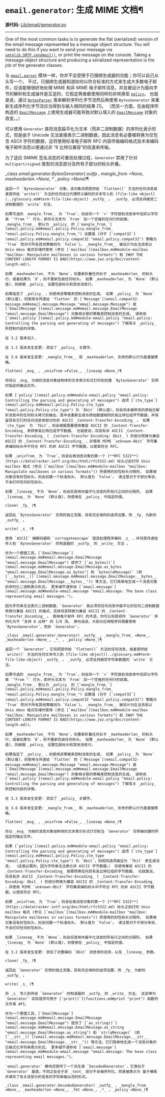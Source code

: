 # `email.generator`: 生成 MIME 文档¶

**源代码:** [Lib/email/generator.py](https://github.com/python/cpython/tree/3.12/Lib/email/generator.py)

* * *

One of the most common tasks is to generate the flat (serialized) version of the email message represented by a message object structure. You will need to do this if you want to send your message via [`smtplib.SMTP.sendmail()`](smtplib.md#smtplib.SMTP.sendmail "smtplib.SMTP.sendmail"), or print the message on the console. Taking a message object structure and producing a serialized representation is the job of the generator classes.

与 [`email.parser`](email.parser.md#module-email.parser "email.parser: Parse flat text email messages to produce a message object structure.") 模块一样，你并不会受限于已捆绑生成器的功能；你可以自己从头写一个。 不过，已捆绑生成器知道如何以符合标准的方式来生成大多数电子邮件，应该能够很好地处理 MIME 和非 MIME 电子邮件消息，并且被设计为面向字节的解析和生成操作是互逆的，它假定两者都使用同样的非转换型 [`policy`](email.policy.md#module-email.policy "email.policy: Controlling the parsing and generating of messages")。 也就是说，通过 [`BytesParser`](email.parser.md#email.parser.BytesParser "email.parser.BytesParser") 类来解析序列化字节流然后再使用 `BytesGenerator` 来重新生成序列化字节流应当得到与输入相同的结果 [1]。 （而另一方面，在由程序所构造的 [`EmailMessage`](email.message.md#email.message.EmailMessage "email.message.EmailMessage") 上使用生成器可能导致对默认填入的 [`EmailMessage`](email.message.md#email.message.EmailMessage "email.message.EmailMessage") 对象的改变。。）

可以使用 `Generator` 类将消息扁平化为文本（而非二进制数据）的序列化表示形式，但是由于 Unicode 无法直接表示二进制数据，因此消息有必要被转换为仅包含 ASCII 字符的数据，这将使用标准电子邮件 RFC 内容传输编码格式技术来编码电子邮件消息以便通过非 “8 比特位兼容”的信道来传输。

为了适应 SMIME 签名消息的可重现处理过程，`Generator` 禁用了针对 `multipart/signed` 类型的消息部分及所有子部分的标头折叠。

_class _email.generator.BytesGenerator( _outfp_ , _mangle_from_ =None_, _maxheaderlen =None_, _*_ , _policy =None_)¶

    

~~~
返回一个 `BytesGenerator` 对象，该对象将把提供给 `flatten()` 方法的任何消息或者提供给 `write()` 方法的任何经过代理转义编码的文本写入到 [file-like object](../glossary.md#term-file-like-object) _outfp_ 。 _outfp_ 必须支持接受二进制数据的 `write` 方法。

如果可选的 _mangle_from__ 为 `True`，则会将一个 `>` 字符放到消息体中恰好以字符串 `"From "` 打头，即开头文本为 `From` 加一个空格的任何行的前面。 _mangle_from__ 默认为 _policy_ 的 [`mangle_from_`](email.policy.md#email.policy.Policy.mangle_from_ "email.policy.Policy.mangle_from_") 设置值 (对于 [`compat32`](email.policy.md#email.policy.compat32 "email.policy.compat32") 策略为 `True` 而对于所有其他策略则为 `False`)。 _mangle_from__ 被设计为在当消息以 Unix mbox 格式存储时使用 (参见 [`mailbox`](mailbox.md#module-mailbox "mailbox: Manipulate mailboxes in various formats") 和 [WHY THE CONTENT-LENGTH FORMAT IS BAD](https://www.jwz.org/doc/content-length.md))。

如果 _maxheaderlen_ 不为 `None`，则重新折叠任何长于 _maxheaderlen_ 的标头行，或者如果为 `0`，则不重新包装任何标头。 如果 _manheaderlen_ 为 `None` (默认值)，则根据 _policy_ 设置包装标头和其他消息行。

如果指定了 _policy_ ，则使用该策略来控制消息的生成。 如果 _policy_ 为 `None` (默认值)，则使用与传递给 `flatten` 的 [`Message`](email.compat32-message.md#email.message.Message "email.message.Message") 或 [`EmailMessage`](email.message.md#email.message.EmailMessage "email.message.EmailMessage") 对象相关联的策略来控制消息的生成。 请参阅 [`email.policy`](email.policy.md#module-email.policy "email.policy: Controlling the parsing and generating of messages") 了解有关 _policy_ 所控制内容的详情。

在 3.2 版本加入.

在 3.3 版本发生变更: 添加了 _policy_ 关键字。

在 3.6 版本发生变更: _mangle_from__ 和 _maxheaderlen_ 形参的默认行为是遵循策略。

flatten( _msg_ , _unixfrom =False_, _linesep =None_)¶
~~~
    

~~~
将将以 _msg_ 为根的消息对象结构体的文本表示形式打印到创建 `BytesGenerator` 实例时指定的输出文件。

如果 [`policy`](email.policy.md#module-email.policy "email.policy: Controlling the parsing and generating of messages") 选项 [`cte_type`](email.policy.md#email.policy.Policy.cte_type "email.policy.Policy.cte_type") 为 `8bit` (默认值)，则会将未被修改的原始已解析消息中的任何标头拷贝到输出，其中会重新生成与原始数据相同的高比特位组字节数据，并保留具有它们的任何消息体部分的非 ASCII _Content-Transfer-Encoding_ 。 如果 `cte_type` 为 `7bit`，则会根据需要使用兼容 ASCII 的 _Content-Transfer-Encoding_ 来转换高比特位组字节数据。 也就是说，将具有非 ASCII _Content-Transfer-Encoding_ ( _Content-Transfer-Encoding: 8bit_ ) 的部分转换为兼容 ASCII 的 _Content-Transfer-Encoding_ ，并使用 MIME `unknown-8bit` 字符集来编码标头中不符合 RFC 的非 ASCII 字节数据，以使其符合 RFC。

如果 _unixfrom_ 为 `True`，则会在根消息对象的第一个 [**RFC 5322**](https://datatracker.ietf.org/doc/html/rfc5322.md) 标头之前打印 Unix mailbox 格式 (参见 [`mailbox`](mailbox.md#module-mailbox "mailbox: Manipulate mailboxes in various formats")) 所使用的封包标头分隔符。 如果根对象没有封包标头，则会创建一个标准标头。 默认值为 `False`。 请注意对于子部分来说，不会打印任何封包标头。

如果 _linesep_ 不为 `None`，则会将其用作扁平化消息的所有行之间的分隔符。 如果 _linesep_ 为 `None` (默认值)，则使用在 _policy_ 中指定的值。

clone( _fp_ )¶
~~~
    

~~~
返回此 `BytesGenerator` 实例的独立克隆，具有完全相同的选项设置，而 _fp_ 为新的 _outfp_ 。

write( _s_ )¶
~~~
    

~~~
使用 `ASCII` 编解码器和 `surrogateescape` 错误处理程序编码 _s_ ，并将其传递给传入到 `BytesGenerator` 的构造器的 _outfp_ 的 _write_ 方法 。

作为一个便捷工具，[`EmailMessage`](email.message.md#email.message.EmailMessage "email.message.EmailMessage") 提供了 [`as_bytes()`](email.message.md#email.message.EmailMessage.as_bytes "email.message.EmailMessage.as_bytes") 和 `bytes(aMessage)` (即 [`__bytes__()`](email.message.md#email.message.EmailMessage.__bytes__ "email.message.EmailMessage.__bytes__")) 等方法，它们简单地生成一个消息对象的序列化二进制表示形式。 更多细节请参阅 [`email.message`](email.message.md#module-email.message "email.message: The base class representing email messages.")。

因为字符串无法表示二进制数据，`Generator` 类必须将任何消息中扁平化的任何二进制数据转换为兼容 ASCII 的格式，具体将其转换为兼容 ASCII 的 _Content-Transfer_Encoding_ 。 使用电子邮件 RFC 的术语，你可以将其视作 `Generator` 序列化为不 "支持 8 比特" 的 I/O 流。 换句话说，大部分应用程序将需要使用 `BytesGenerator`，而非 `Generator`。

_class _email.generator.Generator( _outfp_ , _mangle_from_ =None_, _maxheaderlen =None_, _*_ , _policy =None_)¶
~~~
    

~~~
返回一个 `Generator`，它将把提供给 `flatten()` 方法的任何消息，或者提供给 `write()` 方法的任何文本写入到 [file-like object](../glossary.md#term-file-like-object) _outfp_ 。 _outfp_ 必须支持接受字符串数据的 `write` 方法。

如果可选的 _mangle_from__ 为 `True`，则会将一个 `>` 字符放到消息体中恰好以字符串 `"From "` 打头，即开头文本为 `From` 加一个空格的任何行的前面。 _mangle_from__ 默认为 _policy_ 的 [`mangle_from_`](email.policy.md#email.policy.Policy.mangle_from_ "email.policy.Policy.mangle_from_") 设置值 (对于 [`compat32`](email.policy.md#email.policy.compat32 "email.policy.compat32") 策略为 `True` 而对于所有其他策略则为 `False`)。 _mangle_from__ 被设计为在当消息以 Unix mbox 格式存储时使用 (参见 [`mailbox`](mailbox.md#module-mailbox "mailbox: Manipulate mailboxes in various formats") 和 [WHY THE CONTENT-LENGTH FORMAT IS BAD](https://www.jwz.org/doc/content-length.md))。

如果 _maxheaderlen_ 不为 `None`，则重新折叠任何长于 _maxheaderlen_ 的标头行，或者如果为 `0`，则不重新包装任何标头。 如果 _manheaderlen_ 为 `None` (默认值)，则根据 _policy_ 设置包装标头和其他消息行。

如果指定了 _policy_ ，则使用该策略来控制消息的生成。 如果 _policy_ 为 `None` (默认值)，则使用与传递给 `flatten` 的 [`Message`](email.compat32-message.md#email.message.Message "email.message.Message") 或 [`EmailMessage`](email.message.md#email.message.EmailMessage "email.message.EmailMessage") 对象相关联的策略来控制消息的生成。 请参阅 [`email.policy`](email.policy.md#module-email.policy "email.policy: Controlling the parsing and generating of messages") 了解有关 _policy_ 所控制内容的详情。

在 3.3 版本发生变更: 添加了 _policy_ 关键字。

在 3.6 版本发生变更: _mangle_from__ 和 _maxheaderlen_ 形参的默认行为是遵循策略。

flatten( _msg_ , _unixfrom =False_, _linesep =None_)¶
~~~
    

~~~
将以 _msg_ 为根的消息对象结构体的文本表示形式打印到当 `Generator` 实例被创建时所指定的输出文件。

如果 [`policy`](email.policy.md#module-email.policy "email.policy: Controlling the parsing and generating of messages") 选项 [`cte_type`](email.policy.md#email.policy.Policy.cte_type "email.policy.Policy.cte_type") 为 `8bit`，则视同选项被设为 `7bit` 来生成消息。 （这是必需的，因为字符串无法表示非 ASCII 字节数据。） 将使用兼容 ASCII 的 _Content-Transfer-Encoding_ 按需转换任何具有高比特位组的字节数据。 也就是说，将具有非 ASCII _Content-Transfer-Encoding_ ( _Content-Transfer-Encoding: 8bit_ ) 的部分转换为兼容 ASCII 的 _Content-Transfer-Encoding_ ，并使用 MIME `unknown-8bit` 字符集来编码标头中不符合 RFC 的非 ASCII 字节数据，以使其符合 RFC。

如果 _unixfrom_ 为 `True`，则会在根消息对象的第一个 [**RFC 5322**](https://datatracker.ietf.org/doc/html/rfc5322.md) 标头之前打印 Unix mailbox 格式 (参见 [`mailbox`](mailbox.md#module-mailbox "mailbox: Manipulate mailboxes in various formats")) 所使用的封包标头分隔符。 如果根对象没有封包标头，则会创建一个标准标头。 默认值为 `False`。 请注意对于子部分来说，不会打印任何封包标头。

如果 _linesep_ 不为 `None`，则会将其用作扁平化消息的所有行之间的分隔符。 如果 _linesep_ 为 `None` (默认值)，则使用在 _policy_ 中指定的值。

在 3.2 版本发生变更: 添加了对重编码 `8bit` 消息体的支持，以及 _linesep_ 参数。

clone( _fp_ )¶
~~~
    

~~~
返回此 `Generator` 实例的独立克隆，具有完全相同的选项设置，而 _fp_ 为新的 _outfp_ 。

write( _s_ )¶
~~~
    

~~~
将 _s_ 写入到传给 `Generator` 的构造器的 _outfp_ 的 _write_ 方法。 这足够为 `Generator` 实际提供可用于 [`print()`](functions.md#print "print") 函数的文件类 API。

作为一个便捷工具，[`EmailMessage`](email.message.md#email.message.EmailMessage "email.message.EmailMessage") 提供了 [`as_string()`](email.message.md#email.message.EmailMessage.as_string "email.message.EmailMessage.as_string") 和 `str(aMessage)` (即 [`__str__()`](email.message.md#email.message.EmailMessage.__str__ "email.message.EmailMessage.__str__")) 等方法，它们简单地生成一个消息对象的已格式化字符串表示形式。 更多细节请参阅 [`email.message`](email.message.md#module-email.message "email.message: The base class representing email messages.")。

`email.generator` 模块还提供了一个派生类 `DecodedGenerator`，它类似于 `Generator` 基类，不同之处在于非 _text_ 部分不会被序列化，而是被表示为 基于模板并填写了有关该部分的信息的字符串输出流的形式。

_class _email.generator.DecodedGenerator( _outfp_ , _mangle_from_ =None_, _maxheaderlen =None_, _fmt =None_, _*_ , _policy =None_)¶
~~~
    

~~~
